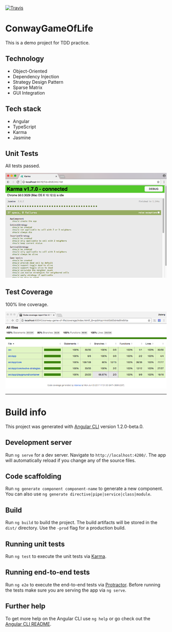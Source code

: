 [![Travis](https://img.shields.io/travis/trotyl/conway-game-of-life.svg)](https://travis-ci.org/trotyl/conway-game-of-life)

# ConwayGameOfLife

This is a demo project for TDD practice.

## Technology

+ Object-Oriented
+ Dependency Injection
+ Strategy Design Pattern
+ Sparse Matrix
+ GUI Integration

## Tech stack

+ Angular
+ TypeScript
+ Karma
+ Jasmine

## Unit Tests

All tests passed.

![Karma Runner](./resources/karma.png)

## Test Coverage

100% line coverage.

![Coverage Report](./resources/coverage.png)

---

# Build info

This project was generated with [Angular CLI](https://github.com/angular/angular-cli) version 1.2.0-beta.0.

## Development server

Run `ng serve` for a dev server. Navigate to `http://localhost:4200/`. The app will automatically reload if you change any of the source files.

## Code scaffolding

Run `ng generate component component-name` to generate a new component. You can also use `ng generate directive|pipe|service|class|module`.

## Build

Run `ng build` to build the project. The build artifacts will be stored in the `dist/` directory. Use the `-prod` flag for a production build.

## Running unit tests

Run `ng test` to execute the unit tests via [Karma](https://karma-runner.github.io).

## Running end-to-end tests

Run `ng e2e` to execute the end-to-end tests via [Protractor](http://www.protractortest.org/).
Before running the tests make sure you are serving the app via `ng serve`.

## Further help

To get more help on the Angular CLI use `ng help` or go check out the [Angular CLI README](https://github.com/angular/angular-cli/blob/master/README.md).
